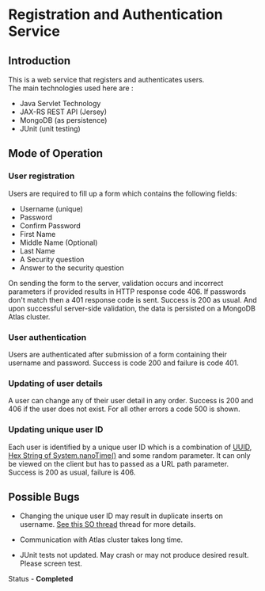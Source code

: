 # Registration and Authentication Service  
## Introduction  
This is a web service that registers and authenticates users.  
The main technologies used here are :
*  Java Servlet Technology 
* JAX-RS REST API (Jersey)
* MongoDB (as persistence)  
* JUnit (unit testing)

## Mode of Operation  
### User registration  
Users are required to fill up a form which contains the following fields:  
* Username (unique)
* Password
* Confirm Password 
* First Name
* Middle Name (Optional)
* Last Name
* A Security question 
* Answer to the security question 

On sending the form to the server, validation occurs and incorrect parameters if provided results in HTTP response 
code 406. If passwords don't match then a 401 response code is sent. Success is 200 as usual. And upon successful 
server-side validation, the data is persisted on a MongoDB Atlas cluster.  

### User authentication 
Users are authenticated after submission of a form containing their username and password. Success is code 200 and 
failure is code 401.  

### Updating of user details 
A user can change any of their user detail in any order. Success is 200 and 406 if the user does not exist. For all 
other errors a code 500 is shown.  

### Updating unique user ID  
Each user is identified by a unique user ID which is a combination of 
[UUID](https://docs.oracle.com/javase/8/docs/api/java/util/UUID.html#randomUUID--), [Hex String of System.nanoTime()](https://docs.oracle.com/javase/8/docs/api/java/lang/System.html#nanoTime--) and some random parameter. It can only be 
viewed on the client but has to passed as a URL path parameter. Success is 200 as usual, failure is 406. 

## Possible Bugs 
* Changing the unique user ID may result in duplicate inserts on username. [See this SO thread](https://stackoverflow.com/questions/4012855/how-update-the-id-of-one-mongodb-document#comment84079190_4012997) thread for more details.

* Communication with Atlas cluster takes long time.  

* JUnit tests not updated. May crash or may not produce desired result. Please screen test.

Status - **Completed**


